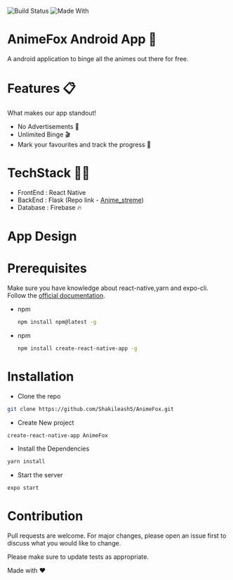
![Build Status](https://img.shields.io/badge/build-completed-brightgreen?style=for-the-badge&logo=appveyor)
![Made With](https://img.shields.io/badge/Made%20With-React%20Native-lightblue?style=for-the-badge&logo=appveyor)
# AnimeFox Android App 📱
A android application to binge all the animes out there for free.

# Features 📋
What makes our app standout!

* No Advertisements 🙅
* Unlimited Binge 🎬
* Mark your favourites and track the progress 🎯 

# TechStack 👨‍💻
* FrontEnd : React Native
* BackEnd  : Flask (Repo link - [Anime_streme](https://github.com/ArviRA/ANIME_STREAM))
* Database : Firebase 🔥 

# App Design

# Prerequisites
Make sure you have knowledge about react-native,yarn and expo-cli. Follow the [official documentation](https://reactnative.dev/docs/environment-setup).
* npm
  ```sh
  npm install npm@latest -g
  ```
* npm
  ```sh
  npm install create-react-native-app -g
  ```

# Installation
* Clone the repo
``` bash
git clone https://github.com/Shakileash5/AnimeFox.git
```
* Create New project
``` bash
create-react-native-app AnimeFox
```

* Install the Dependencies

``` bash
yarn install
```
* Start the server

``` bash
expo start
```
# Contribution
Pull requests are welcome. For major changes, please open an issue first to discuss what you would like to change.

Please make sure to update tests as appropriate.

Made with ❤